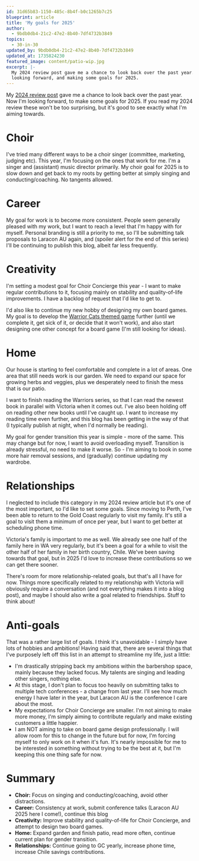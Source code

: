 ```yaml
---
id: 31d65b83-1150-485c-8b4f-b0c1265b7c25
blueprint: article
title: 'My goals for 2025'
author:
  - 9bdb0db4-21c2-47e2-8b40-7df4732b3849
topics:
  - 30-in-30
updated_by: 9bdb0db4-21c2-47e2-8b40-7df4732b3849
updated_at: 1735824230
featured_image: content/patio-wip.jpg
excerpt: |-
  My 2024 review post gave me a chance to look back over the past year. Now I'm 
  looking forward, and making some goals for 2025.
---
```

My [2024 review post](/my-2024-wrap-up) gave me a chance to look back over the past year. Now I'm looking forward, to make some goals for 2025. If you read my 2024 review these won't be too surprising, but it's good to see exactly what I'm aiming towards.

# Choir
I've tried many different ways to be a choir singer (committee, marketing, judging etc). This year, I'm focusing on the ones that work for me. I'm a singer and (assistant) music director primarily. My choir goal for 2025 is to slow down and get back to my roots by getting better at simply singing and conducting/coaching. No tangents allowed. 

# Career
My goal for work is to become more consistent. People seem generally pleased with my work, but I want to reach a level that I'm happy with for myself. Personal branding is still a priority to me, so I'll be submitting talk proposals to Laracon AU again, and (spoiler alert for the end of this series) I'll be continuing to publish this blog, albeit far less frequently. 

# Creativity
I'm setting a modest goal for Choir Concierge this year - I want to make regular contributions to it, focusing mainly on stability and quality-of-life improvements. I have a backlog of request that I'd like to get to.

I'd also like to continue my new hobby of designing my own board games. My goal is to develop the [Warrior Cats themed game](/trying-my-hand-at-board-game-design) further (until we complete it, get sick of it, or decide that it won't work), and also start designing one other concept for a board game (I'm still looking for ideas).

# Home
Our house is starting to feel comfortable and complete in a lot of areas. One area that still needs work is our garden. We need to expand our space for growing herbs and veggies, plus we desperately need to finish the mess that is our patio.

I want to finish reading the Warriors series, so that I can read the newest book in parallel with Victoria when it comes out. I've also been holding off on reading other new books until I've caught up. I want to increase my reading time even further, and this blog has been getting in the way of that (I typically publish at night, when I'd normally be reading).

My goal for gender transition this year is simple - more of the same. This may change but for now, I want to avoid overloading myself. Transition is already stressful, no need to make it worse. So - I'm aiming to book in some more hair removal sessions, and (gradually) continue updating my wardrobe.

# Relationships
I neglected to include this category in my 2024 review article but it's one of the most important, so I'd like to set some goals. Since moving to Perth, I've been able to return to the Gold Coast regularly to visit my family. It's still a goal to visit them a minimum of once per year, but I want to get better at scheduling phone time.

Victoria's family is important to me as well. We already see one half of the family here in WA very regularly, but it's been a goal for a while to visit the other half of her family in her birth country, Chile. We've been saving towards that goal, but in 2025 I'd love to increase these contributions so we can get there sooner. 

There's room for more relationship-related goals, but that's all I have for now. Things more specifically related to my relationship with Victoria will obviously require a conversation (and not everything makes it into a blog post), and maybe I should also write a goal related to friendships. Stuff to think about!

# Anti-goals
That was a rather large list of goals. I think it's unavoidable - I simply have lots of hobbies and ambitions! Having said that, there are several things that I've purposely left off this list in an attempt to streamline my life, just a little:
- I'm drastically stripping back my ambitions within the barbershop space, mainly because they lacked focus. My talents are singing and leading other singers, nothing else.
- At this stage, I don't plan to focus too heavily on submitting talks to multiple tech conferences - a change from last year. I'll see how much energy I have later in the year, but Laracon AU is the conference I care about the most. 
- My expectations for Choir Concierge are smaller. I'm not aiming to make more money, I'm simply aiming to contribute regularly and make existing customers a little happier. 
- I am NOT aiming to take on board game design professionally. I will allow room for this to change in the future but for now, I'm forcing myself to only work on it when it's fun. It's nearly impossible for me to be interested in something without trying to be the best at it, but I'm keeping this one thing safe for now.

# Summary
- **Choir:** Focus on singing and conducting/coaching, avoid other distractions.
- **Career:** Consistency at work, submit conference talks (Laracon AU 2025 here I come!), continue this blog
- **Creativity:** Improve stability and quality-of-life for Choir Concierge, and attempt to design two board games.
- **Home:** Expand garden and finish patio, read more often, continue current plan for gender transition.
- **Relationships:** Continue going to GC yearly, increase phone time, increase Chile savings contributions.